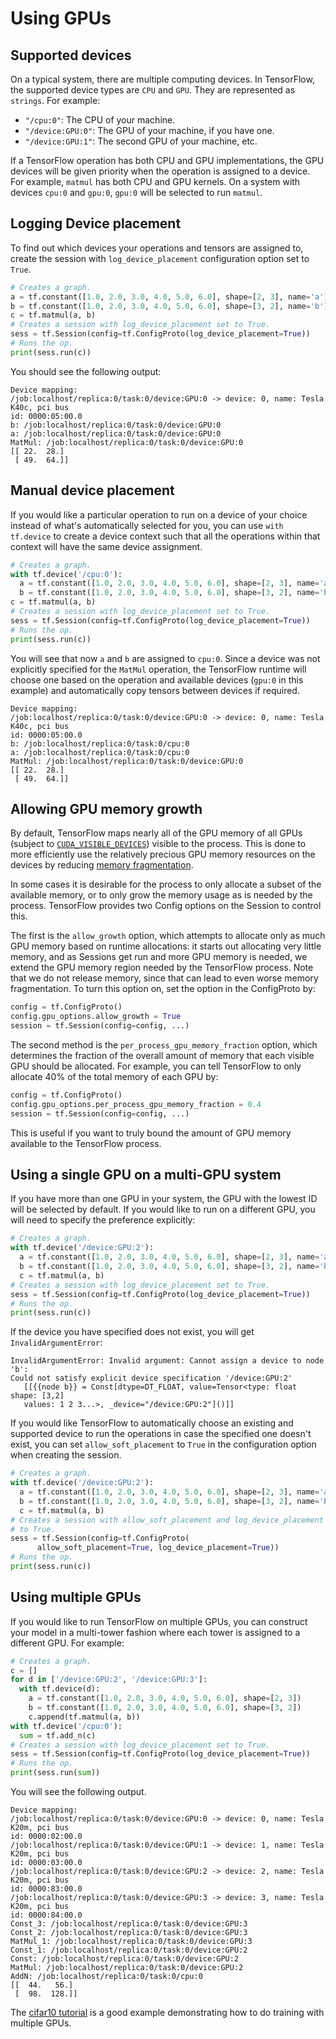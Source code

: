 # Using GPUs

## Supported devices

On a typical system, there are multiple computing devices. In TensorFlow, the
supported device types are `CPU` and `GPU`. They are represented as `strings`.
For example:

*   `"/cpu:0"`: The CPU of your machine.
*   `"/device:GPU:0"`: The GPU of your machine, if you have one.
*   `"/device:GPU:1"`: The second GPU of your machine, etc.

If a TensorFlow operation has both CPU and GPU implementations, the GPU devices
will be given priority when the operation is assigned to a device. For example,
`matmul` has both CPU and GPU kernels. On a system with devices `cpu:0` and
`gpu:0`, `gpu:0` will be selected to run `matmul`.

## Logging Device placement

To find out which devices your operations and tensors are assigned to, create
the session with `log_device_placement` configuration option set to `True`.

```python
# Creates a graph.
a = tf.constant([1.0, 2.0, 3.0, 4.0, 5.0, 6.0], shape=[2, 3], name='a')
b = tf.constant([1.0, 2.0, 3.0, 4.0, 5.0, 6.0], shape=[3, 2], name='b')
c = tf.matmul(a, b)
# Creates a session with log_device_placement set to True.
sess = tf.Session(config=tf.ConfigProto(log_device_placement=True))
# Runs the op.
print(sess.run(c))
```

You should see the following output:

```
Device mapping:
/job:localhost/replica:0/task:0/device:GPU:0 -> device: 0, name: Tesla K40c, pci bus
id: 0000:05:00.0
b: /job:localhost/replica:0/task:0/device:GPU:0
a: /job:localhost/replica:0/task:0/device:GPU:0
MatMul: /job:localhost/replica:0/task:0/device:GPU:0
[[ 22.  28.]
 [ 49.  64.]]
```

## Manual device placement

If you would like a particular operation to run on a device of your choice
instead of what's automatically selected for you, you can use `with tf.device`
to create a device context such that all the operations within that context will
have the same device assignment.

```python
# Creates a graph.
with tf.device('/cpu:0'):
  a = tf.constant([1.0, 2.0, 3.0, 4.0, 5.0, 6.0], shape=[2, 3], name='a')
  b = tf.constant([1.0, 2.0, 3.0, 4.0, 5.0, 6.0], shape=[3, 2], name='b')
c = tf.matmul(a, b)
# Creates a session with log_device_placement set to True.
sess = tf.Session(config=tf.ConfigProto(log_device_placement=True))
# Runs the op.
print(sess.run(c))
```

You will see that now `a` and `b` are assigned to `cpu:0`. Since a device was
not explicitly specified for the `MatMul` operation, the TensorFlow runtime will
choose one based on the operation and available devices (`gpu:0` in this
example) and automatically copy tensors between devices if required.

```
Device mapping:
/job:localhost/replica:0/task:0/device:GPU:0 -> device: 0, name: Tesla K40c, pci bus
id: 0000:05:00.0
b: /job:localhost/replica:0/task:0/cpu:0
a: /job:localhost/replica:0/task:0/cpu:0
MatMul: /job:localhost/replica:0/task:0/device:GPU:0
[[ 22.  28.]
 [ 49.  64.]]
```

## Allowing GPU memory growth

By default, TensorFlow maps nearly all of the GPU memory of all GPUs (subject to
[`CUDA_VISIBLE_DEVICES`](https://docs.nvidia.com/cuda/cuda-c-programming-guide/index.html#env-vars))
visible to the process. This is done to more efficiently use the relatively
precious GPU memory resources on the devices by reducing [memory
fragmentation](https://en.wikipedia.org/wiki/Fragmentation_\(computing\)).

In some cases it is desirable for the process to only allocate a subset of the
available memory, or to only grow the memory usage as is needed by the process.
TensorFlow provides two Config options on the Session to control this.

The first is the `allow_growth` option, which attempts to allocate only as much
GPU memory based on runtime allocations: it starts out allocating very little
memory, and as Sessions get run and more GPU memory is needed, we extend the GPU
memory region needed by the TensorFlow process. Note that we do not release
memory, since that can lead to even worse memory fragmentation. To turn this
option on, set the option in the ConfigProto by:

```python
config = tf.ConfigProto()
config.gpu_options.allow_growth = True
session = tf.Session(config=config, ...)
```

The second method is the `per_process_gpu_memory_fraction` option, which
determines the fraction of the overall amount of memory that each visible GPU
should be allocated. For example, you can tell TensorFlow to only allocate 40%
of the total memory of each GPU by:

```python
config = tf.ConfigProto()
config.gpu_options.per_process_gpu_memory_fraction = 0.4
session = tf.Session(config=config, ...)
```

This is useful if you want to truly bound the amount of GPU memory available to
the TensorFlow process.

## Using a single GPU on a multi-GPU system

If you have more than one GPU in your system, the GPU with the lowest ID will be
selected by default. If you would like to run on a different GPU, you will need
to specify the preference explicitly:

```python
# Creates a graph.
with tf.device('/device:GPU:2'):
  a = tf.constant([1.0, 2.0, 3.0, 4.0, 5.0, 6.0], shape=[2, 3], name='a')
  b = tf.constant([1.0, 2.0, 3.0, 4.0, 5.0, 6.0], shape=[3, 2], name='b')
  c = tf.matmul(a, b)
# Creates a session with log_device_placement set to True.
sess = tf.Session(config=tf.ConfigProto(log_device_placement=True))
# Runs the op.
print(sess.run(c))
```

If the device you have specified does not exist, you will get
`InvalidArgumentError`:

```
InvalidArgumentError: Invalid argument: Cannot assign a device to node 'b':
Could not satisfy explicit device specification '/device:GPU:2'
   [[{{node b}} = Const[dtype=DT_FLOAT, value=Tensor<type: float shape: [3,2]
   values: 1 2 3...>, _device="/device:GPU:2"]()]]
```

If you would like TensorFlow to automatically choose an existing and supported
device to run the operations in case the specified one doesn't exist, you can
set `allow_soft_placement` to `True` in the configuration option when creating
the session.

```python
# Creates a graph.
with tf.device('/device:GPU:2'):
  a = tf.constant([1.0, 2.0, 3.0, 4.0, 5.0, 6.0], shape=[2, 3], name='a')
  b = tf.constant([1.0, 2.0, 3.0, 4.0, 5.0, 6.0], shape=[3, 2], name='b')
  c = tf.matmul(a, b)
# Creates a session with allow_soft_placement and log_device_placement set
# to True.
sess = tf.Session(config=tf.ConfigProto(
      allow_soft_placement=True, log_device_placement=True))
# Runs the op.
print(sess.run(c))
```

## Using multiple GPUs

If you would like to run TensorFlow on multiple GPUs, you can construct your
model in a multi-tower fashion where each tower is assigned to a different GPU.
For example:

``` python
# Creates a graph.
c = []
for d in ['/device:GPU:2', '/device:GPU:3']:
  with tf.device(d):
    a = tf.constant([1.0, 2.0, 3.0, 4.0, 5.0, 6.0], shape=[2, 3])
    b = tf.constant([1.0, 2.0, 3.0, 4.0, 5.0, 6.0], shape=[3, 2])
    c.append(tf.matmul(a, b))
with tf.device('/cpu:0'):
  sum = tf.add_n(c)
# Creates a session with log_device_placement set to True.
sess = tf.Session(config=tf.ConfigProto(log_device_placement=True))
# Runs the op.
print(sess.run(sum))
```

You will see the following output.

```
Device mapping:
/job:localhost/replica:0/task:0/device:GPU:0 -> device: 0, name: Tesla K20m, pci bus
id: 0000:02:00.0
/job:localhost/replica:0/task:0/device:GPU:1 -> device: 1, name: Tesla K20m, pci bus
id: 0000:03:00.0
/job:localhost/replica:0/task:0/device:GPU:2 -> device: 2, name: Tesla K20m, pci bus
id: 0000:83:00.0
/job:localhost/replica:0/task:0/device:GPU:3 -> device: 3, name: Tesla K20m, pci bus
id: 0000:84:00.0
Const_3: /job:localhost/replica:0/task:0/device:GPU:3
Const_2: /job:localhost/replica:0/task:0/device:GPU:3
MatMul_1: /job:localhost/replica:0/task:0/device:GPU:3
Const_1: /job:localhost/replica:0/task:0/device:GPU:2
Const: /job:localhost/replica:0/task:0/device:GPU:2
MatMul: /job:localhost/replica:0/task:0/device:GPU:2
AddN: /job:localhost/replica:0/task:0/cpu:0
[[  44.   56.]
 [  98.  128.]]
```

The [cifar10 tutorial](../tutorials/images/deep_cnn.md) is a good example
demonstrating how to do training with multiple GPUs.
